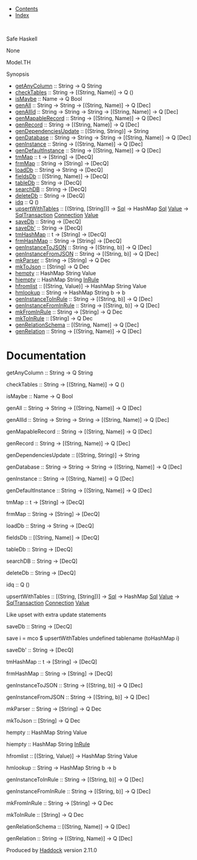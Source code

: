 -   [Contents](index.html)
-   [Index](doc-index.html)

 

Safe Haskell

None

Model.TH

Synopsis

-   [getAnyColumn](#v:getAnyColumn) :: String -\> Q String
-   [checkTables](#v:checkTables) :: String -\> [(String, Name)] -\> Q ()
-   [isMaybe](#v:isMaybe) :: Name -\> Q Bool
-   [genAll](#v:genAll) :: String -\> String -\> [(String, Name)] -\> Q [Dec]
-   [genAllId](#v:genAllId) :: String -\> String -\> String -\> [(String, Name)] -\> Q [Dec]
-   [genMapableRecord](#v:genMapableRecord) :: String -\> [(String, Name)] -\> Q [Dec]
-   [genRecord](#v:genRecord) :: String -\> [(String, Name)] -\> Q [Dec]
-   [genDependenciesUpdate](#v:genDependenciesUpdate) :: [(String, String)] -\> String
-   [genDatabase](#v:genDatabase) :: String -\> String -\> String -\> [(String, Name)] -\> Q [Dec]
-   [genInstance](#v:genInstance) :: String -\> [(String, Name)] -\> Q [Dec]
-   [genDefaultInstance](#v:genDefaultInstance) :: String -\> [(String, Name)] -\> Q [Dec]
-   [tmMap](#v:tmMap) :: t -\> [String] -\> [DecQ]
-   [frmMap](#v:frmMap) :: String -\> [String] -\> [DecQ]
-   [loadDb](#v:loadDb) :: String -\> String -\> [DecQ]
-   [fieldsDb](#v:fieldsDb) :: [(String, Name)] -\> [DecQ]
-   [tableDb](#v:tableDb) :: String -\> [DecQ]
-   [searchDB](#v:searchDB) :: String -\> [DecQ]
-   [deleteDb](#v:deleteDb) :: String -\> [DecQ]
-   [idq](#v:idq) :: Q ()
-   [upsertWithTables](#v:upsertWithTables) :: [(String, [String])] -\> [Sql](Data-Database.html#t:Sql) -\> HashMap [Sql](Data-Database.html#t:Sql) [Value](Data-Database.html#t:Value) -\> [SqlTransaction](Data-SqlTransaction.html#t:SqlTransaction) [Connection](Data-SqlTransaction.html#t:Connection) [Value](Data-Database.html#t:Value)
-   [saveDb](#v:saveDb) :: String -\> [DecQ]
-   [saveDb'](#v:saveDb-39-) :: String -\> [DecQ]
-   [tmHashMap](#v:tmHashMap) :: t -\> [String] -\> [DecQ]
-   [frmHashMap](#v:frmHashMap) :: String -\> [String] -\> [DecQ]
-   [genInstanceToJSON](#v:genInstanceToJSON) :: String -\> [(String, b)] -\> Q [Dec]
-   [genInstanceFromJSON](#v:genInstanceFromJSON) :: String -\> [(String, b)] -\> Q [Dec]
-   [mkParser](#v:mkParser) :: String -\> [String] -\> Q Dec
-   [mkToJson](#v:mkToJson) :: [String] -\> Q Dec
-   [hempty](#v:hempty) :: HashMap String Value
-   [hiempty](#v:hiempty) :: HashMap String [InRule](Data-InRules.html#t:InRule)
-   [hfromlist](#v:hfromlist) :: [(String, Value)] -\> HashMap String Value
-   [hmlookup](#v:hmlookup) :: String -\> HashMap String b -\> b
-   [genInstanceToInRule](#v:genInstanceToInRule) :: String -\> [(String, b)] -\> Q [Dec]
-   [genInstanceFromInRule](#v:genInstanceFromInRule) :: String -\> [(String, b)] -\> Q [Dec]
-   [mkFromInRule](#v:mkFromInRule) :: String -\> [String] -\> Q Dec
-   [mkToInRule](#v:mkToInRule) :: [String] -\> Q Dec
-   [genRelationSchema](#v:genRelationSchema) :: [(String, Name)] -\> Q [Dec]
-   [genRelation](#v:genRelation) :: String -\> [(String, Name)] -\> Q [Dec]

Documentation
=============

getAnyColumn :: String -\> Q String

checkTables :: String -\> [(String, Name)] -\> Q ()

isMaybe :: Name -\> Q Bool

genAll :: String -\> String -\> [(String, Name)] -\> Q [Dec]

genAllId :: String -\> String -\> String -\> [(String, Name)] -\> Q [Dec]

genMapableRecord :: String -\> [(String, Name)] -\> Q [Dec]

genRecord :: String -\> [(String, Name)] -\> Q [Dec]

genDependenciesUpdate :: [(String, String)] -\> String

genDatabase :: String -\> String -\> String -\> [(String, Name)] -\> Q [Dec]

genInstance :: String -\> [(String, Name)] -\> Q [Dec]

genDefaultInstance :: String -\> [(String, Name)] -\> Q [Dec]

tmMap :: t -\> [String] -\> [DecQ]

frmMap :: String -\> [String] -\> [DecQ]

loadDb :: String -\> String -\> [DecQ]

fieldsDb :: [(String, Name)] -\> [DecQ]

tableDb :: String -\> [DecQ]

searchDB :: String -\> [DecQ]

deleteDb :: String -\> [DecQ]

idq :: Q ()

upsertWithTables :: [(String, [String])] -\> [Sql](Data-Database.html#t:Sql) -\> HashMap [Sql](Data-Database.html#t:Sql) [Value](Data-Database.html#t:Value) -\> [SqlTransaction](Data-SqlTransaction.html#t:SqlTransaction) [Connection](Data-SqlTransaction.html#t:Connection) [Value](Data-Database.html#t:Value)

Like upset with extra update statements

saveDb :: String -\> [DecQ]

save i = mco \$ upsertWithTables undefined tablename (toHashMap i)

saveDb' :: String -\> [DecQ]

tmHashMap :: t -\> [String] -\> [DecQ]

frmHashMap :: String -\> [String] -\> [DecQ]

genInstanceToJSON :: String -\> [(String, b)] -\> Q [Dec]

genInstanceFromJSON :: String -\> [(String, b)] -\> Q [Dec]

mkParser :: String -\> [String] -\> Q Dec

mkToJson :: [String] -\> Q Dec

hempty :: HashMap String Value

hiempty :: HashMap String [InRule](Data-InRules.html#t:InRule)

hfromlist :: [(String, Value)] -\> HashMap String Value

hmlookup :: String -\> HashMap String b -\> b

genInstanceToInRule :: String -\> [(String, b)] -\> Q [Dec]

genInstanceFromInRule :: String -\> [(String, b)] -\> Q [Dec]

mkFromInRule :: String -\> [String] -\> Q Dec

mkToInRule :: [String] -\> Q Dec

genRelationSchema :: [(String, Name)] -\> Q [Dec]

genRelation :: String -\> [(String, Name)] -\> Q [Dec]

Produced by [Haddock](http://www.haskell.org/haddock/) version 2.11.0
